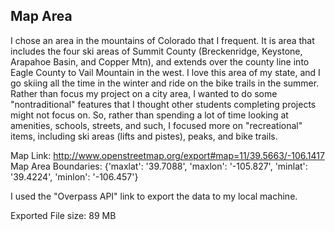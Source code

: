 ## Map Area

I chose an area in the mountains of Colorado that I frequent.  It is area that includes the four ski areas of Summit County (Breckenridge, Keystone, Arapahoe Basin, and Copper Mtn), and extends over the county line into Eagle County to Vail Mountain in the west.  I love this area of my state, and I go skiing all the time in the winter and ride on the bike trails in the summer.  Rather than focus my project on a city area, I wanted to do some "nontraditional" features that I thought other students completing projects might not focus on.  So, rather than spending a lot of time looking at amenities, schools, streets, and such, I focused more on "recreational" items, including ski areas (lifts and pistes), peaks, and bike trails. 

Map Link: http://www.openstreetmap.org/export#map=11/39.5663/-106.1417
Map Area Boundaries:
{'maxlat': '39.7088',
 'maxlon': '-105.827',
 'minlat': '39.4224',
 'minlon': '-106.457'}

I used the "Overpass API" link to export the data to my local machine.

Exported File size: 89 MB